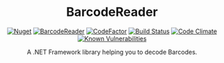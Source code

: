 <h1 align="center">BarcodeReader</h1>
<div align="center">

[![Nuget](https://img.shields.io/nuget/v/speyck.BarcodeReader)](https://www.nuget.org/packages/speyck.BarcodeReader/)
[![BarcodeReader](https://img.shields.io/nuget/dt/speyck.BarcodeReader.svg?style=flat-square)](https://www.nuget.org/packages/speyck.BarcodeReader/)
[![CodeFactor](https://www.codefactor.io/repository/github/speyck/barcodereader/badge)](https://www.codefactor.io/repository/github/speyck/barcodereader)
[![Build Status](https://app.travis-ci.com/speyck/BarcodeReader.svg?branch=main)](https://app.travis-ci.com/speyck/BarcodeReader)
[![Code Climate](https://codeclimate.com/github/speyck/BarcodeReader/badges/gpa.svg)](https://codeclimate.com/github/speyck/BarcodeReader)
[![Known Vulnerabilities](https://snyk.io/test/github/speyck/BarcodeReader/badge.svg?targetFile=package.json)](https://snyk.io/test/github/speyck/BarcodeReader?targetFile=package.json)

A .NET Framework library helping you to decode Barcodes.
  
